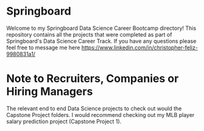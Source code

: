 # Springboard
Welcome to my Springboard Data Science Career Bootcamp directory!
This repository contains all the projects that were completed as part of Springboard's Data Science Career Track.
If you have any questions please feel free to message me here <https://www.linkedin.com/in/christopher-feliz-9980831a1/>

# Note to Recruiters, Companies or Hiring Managers

The relevant end to end Data Science projects to check out would the Capstone Project folders. I would recommend checking out my MLB player salary prediction project (Capstone Project 1).
